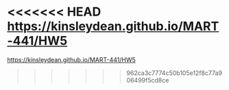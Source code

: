 <<<<<<< HEAD
https://kinsleydean.github.io/MART-441/HW5
=======
https://kinsleydean.github.io/MART-441/HW5
>>>>>>> 962ca3c7774c50b105e12f8c77a906499f5cd8ce
